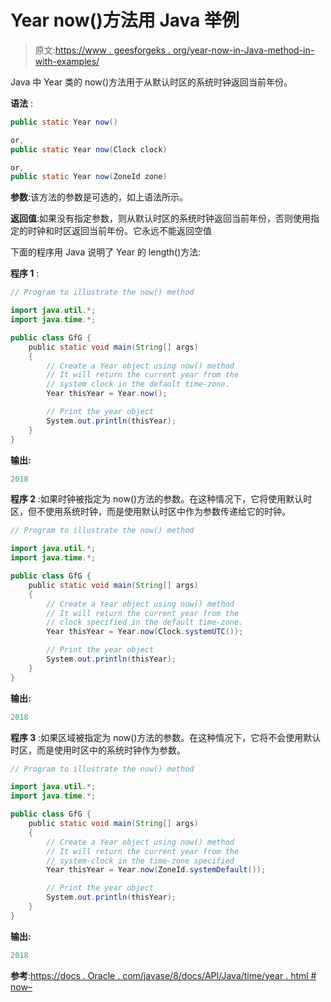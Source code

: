 # Year now()方法用 Java 举例

> 原文:[https://www . geesforgeks . org/year-now-in-Java-method-in-with-examples/](https://www.geeksforgeeks.org/year-now-method-in-java-with-examples/)

Java 中 Year 类的 now()方法用于从默认时区的系统时钟返回当前年份。

**语法** :

```java
public static Year now()

or,
public static Year now(Clock clock)

or,
public static Year now(ZoneId zone)

```

**参数**:该方法的参数是可选的，如上语法所示。

**返回值**:如果没有指定参数，则从默认时区的系统时钟返回当前年份，否则使用指定的时钟和时区返回当前年份。它永远不能返回空值

下面的程序用 Java 说明了 Year 的 length()方法:

**程序 1** :

```java
// Program to illustrate the now() method

import java.util.*;
import java.time.*;

public class GfG {
    public static void main(String[] args)
    {
        // Create a Year object using now() method
        // It will return the current year from the
        // system clock in the default time-zone.
        Year thisYear = Year.now();

        // Print the year object
        System.out.println(thisYear);
    }
}
```

**输出:**

```java
2018

```

**程序 2** :如果时钟被指定为 now()方法的参数。在这种情况下，它将使用默认时区，但不使用系统时钟，而是使用默认时区中作为参数传递给它的时钟。

```java
// Program to illustrate the now() method

import java.util.*;
import java.time.*;

public class GfG {
    public static void main(String[] args)
    {
        // Create a Year object using now() method
        // It will return the current year from the
        // clock specified in the default time-zone.
        Year thisYear = Year.now(Clock.systemUTC());

        // Print the year object
        System.out.println(thisYear);
    }
}
```

**输出:**

```java
2018

```

**程序 3** :如果区域被指定为 now()方法的参数。在这种情况下，它将不会使用默认时区，而是使用时区中的系统时钟作为参数。

```java
// Program to illustrate the now() method

import java.util.*;
import java.time.*;

public class GfG {
    public static void main(String[] args)
    {
        // Create a Year object using now() method
        // It will return the current year from the
        // system-clock in the time-zone specified
        Year thisYear = Year.now(ZoneId.systemDefault());

        // Print the year object
        System.out.println(thisYear);
    }
}
```

**输出:**

```java
2018

```

**参考**:[https://docs . Oracle . com/javase/8/docs/API/Java/time/year . html # now–](https://docs.oracle.com/javase/8/docs/api/java/time/Year.html#now--)